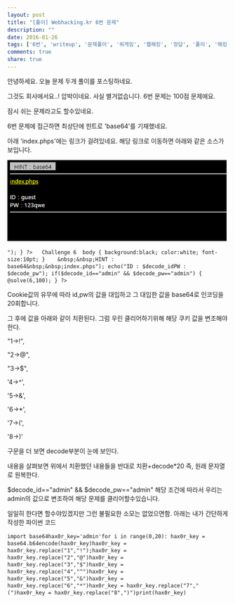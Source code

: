 ```yaml
---
layout: post
title: "[풀이] Webhacking.kr 6번 문제"
description: ""
date: 2016-01-26
tags: ['6번', 'writeup', '문제풀이', '워게임', '웹해킹', '정답', '풀이', '해킹', '해킹문제']
comments: true
share: true
---
```


안녕하세요. 오늘 문제 두개 풀이를 포스팅하네요.

그것도 회사에서요..! 압박이네요. 사실 별거없습니다. 6번 문제는 100점 문제에요.

잠시 쉬는 문제라고도 할수있네요.

  

6번 문제에 접근하면 최상단에 힌트로 'base64'를 기재했네요.

아래 'index.phps'에는 링크가 걸려있네요. 해당 링크로 이동하면 아래와 같은 소스가 보입니다.

  

  

![](/assets/images/posts/496/225D4A3756A7076515A258.PNG)

  

  

  

    "); } ?>   Challenge 6  body { background:black; color:white; font-size:10pt; }    &nbsp;&nbsp;HINT : base64&nbsp;&nbsp;index.phps"); echo("ID : $decode_idPW : $decode_pw"); if($decode_id=="admin" && $decode_pw=="admin") {     @solve(6,100); } ?> 

  

Cookie값의 유무에 따라 id,pw의 값을 대입하고 그 대입한 값을 base64로 인코딩을 20회합니다.

그 후에 값을 아래와 같이 치환된다. 그럼 우린 클리어하기위해 해당 쿠키 값을 변조해야한다.

  

"1->!",

"2->@",

"3->$",

'4->^',

'5->&',

'6->*',

'7->(',

'8->)'

  

구문을 더 보면 decode부분이 눈에 보인다.

내용을 살펴보면 위에서 치환했던 내용들을 반대로 치환+decode*20 즉, 원래 문자열로 원복한다.

$decode_id=="admin" && $decode_pw=="admin" 해당 조건에 따라서 우리는 admin의 값으로 변조하여 해당
문제를 클리어할수있습니다.

  

일일히 한다면 할수야있겠지만 그런 불필요한 소모는 없었으면함. 아래는 내가 간단하게 작성한 파이썬 코드

    import base64hax0r_key='admin'for i in range(0,20):	hax0r_key = base64.b64encode(hax0r_key)hax0r_key = hax0r_key.replace("1","!");hax0r_key = hax0r_key.replace("2","@")hax0r_key = hax0r_key.replace("3","$")hax0r_key = hax0r_key.replace("4","^")hax0r_key = hax0r_key.replace("5","&")hax0r_key = hax0r_key.replace("6","*")hax0r_key = hax0r_key.replace("7","(")hax0r_key = hax0r_key.replace("8",")")print(hax0r_key)


